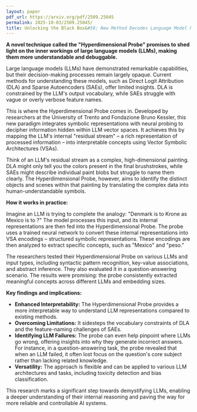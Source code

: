 ```yaml
---
layout: paper
pdf_url: https://arxiv.org/pdf/2509.25045
permalink: 2025-10-03/2509.25045/
title: Unlocking the Black Box&#58; New Method Decodes Language Model Representations
---
```




**A novel technique called the "Hyperdimensional Probe" promises to shed light on the inner workings of large language models (LLMs), making them more understandable and debuggable.**

Large language models (LLMs) have demonstrated remarkable capabilities, but their decision-making processes remain largely opaque. Current methods for understanding these models, such as Direct Logit Attribution (DLA) and Sparse Autoencoders (SAEs), offer limited insights. DLA is constrained by the LLM's output vocabulary, while SAEs struggle with vague or overly verbose feature names.

This is where the Hyperdimensional Probe comes in. Developed by researchers at the University of Trento and Fondazione Bruno Kessler, this new paradigm integrates symbolic representations with neural probing to decipher information hidden within LLM vector spaces. It achieves this by mapping the LLM's internal "residual stream" – a rich representation of processed information – into interpretable concepts using Vector Symbolic Architectures (VSAs).

Think of an LLM's residual stream as a complex, high-dimensional painting. DLA might only tell you the colors present in the final brushstrokes, while SAEs might describe individual paint blobs but struggle to name them clearly. The Hyperdimensional Probe, however, aims to identify the distinct objects and scenes within that painting by translating the complex data into human-understandable symbols.

**How it works in practice:**

Imagine an LLM is trying to complete the analogy: "Denmark is to Krone as Mexico is to ?" The model processes this input, and its internal representations are then fed into the Hyperdimensional Probe. The probe uses a trained neural network to convert these internal representations into VSA encodings – structured symbolic representations. These encodings are then analyzed to extract specific concepts, such as "Mexico" and "peso."

The researchers tested their Hyperdimensional Probe on various LLMs and input types, including syntactic pattern recognition, key-value associations, and abstract inference. They also evaluated it in a question-answering scenario. The results were promising: the probe consistently extracted meaningful concepts across different LLMs and embedding sizes.

**Key findings and implications:**

*   **Enhanced Interpretability:** The Hyperdimensional Probe provides a more interpretable way to understand LLM representations compared to existing methods.
*   **Overcoming Limitations:** It sidesteps the vocabulary constraints of DLA and the feature-naming challenges of SAEs.
*   **Identifying LLM Failures:** The probe can even help pinpoint where LLMs go wrong, offering insights into why they generate incorrect answers. For instance, in a question-answering task, the probe revealed that when an LLM failed, it often lost focus on the question's core subject rather than lacking related knowledge.
*   **Versatility:** The approach is flexible and can be applied to various LLM architectures and tasks, including toxicity detection and bias classification.

This research marks a significant step towards demystifying LLMs, enabling a deeper understanding of their internal reasoning and paving the way for more reliable and controllable AI systems.